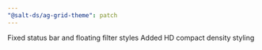 ```yaml
---
"@salt-ds/ag-grid-theme": patch
---
```


Fixed status bar and floating filter styles
Added HD compact density styling
